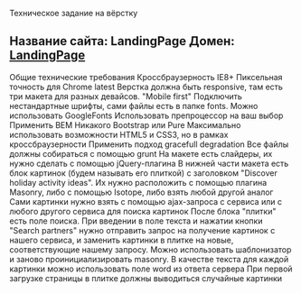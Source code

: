 Техническое задание на вёрстку

Название сайта: LandingPage
Домен: <a href="https://mrblackdevil.github.io/Landing-page/">LandingPage</a>
--

Общие технические требования
Кроссбраузерность IE8+
Пиксельная точность для Chrome latest
Верстка должна быть responsive, там есть три макета для разных девайсов. "Mobile first"
Подключить нестандартные шрифты, сами файлы есть в папке fonts. Можно использовать GoogleFonts
Использовать препроцессор на ваш выбор
Применить BEM
Никакого Bootstrap или Pure
Максимально использовать возможности HTML5 и CSS3, но в рамках кроссбраузерности
Применить подход gracefull degradation
Все файлы должны собираться с помощью grunt
На макете есть слайдеры, их нужно сделать с помощью jQuery-плагина
В нижней части макета есть блок картинок (будем называть его плиткой) с заголовком "Discover holiday activity ideas". Их нужно расположить с помощью плагина Masonry, либо с помощью Isotope, либо взять любой другой аналог
Сами картинки нужно взять с помощью ajax-запроса с сервиса или с любого другого сервиса для поиска картинок
После блока "плитки" есть поле поиска. При введении в поле текста и нажатии кнопки "Search partners" нужно отправить запрос на получение картинок с нашего сервиса, и заменить картинки в плитке на новые, соответствующие нашему запросу. Можно использовать шаблонизатор и заново проинициализировать masonry. В качестве текста для каждой картинки можно использовать поле word из ответа сервера
При первой загрузке страницы в плитке должны выводиться случайные картинки

